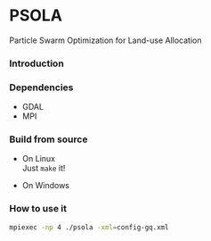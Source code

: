 PSOLA
=====

Particle Swarm Optimization for Land-use Allocation

### Introduction


### Dependencies
* GDAL
* MPI

### Build from source
* On Linux  
Just `make` it!

* On Windows

### How to use it
```bash
mpiexec -np 4 ./psola -xml=config-gq.xml
```
